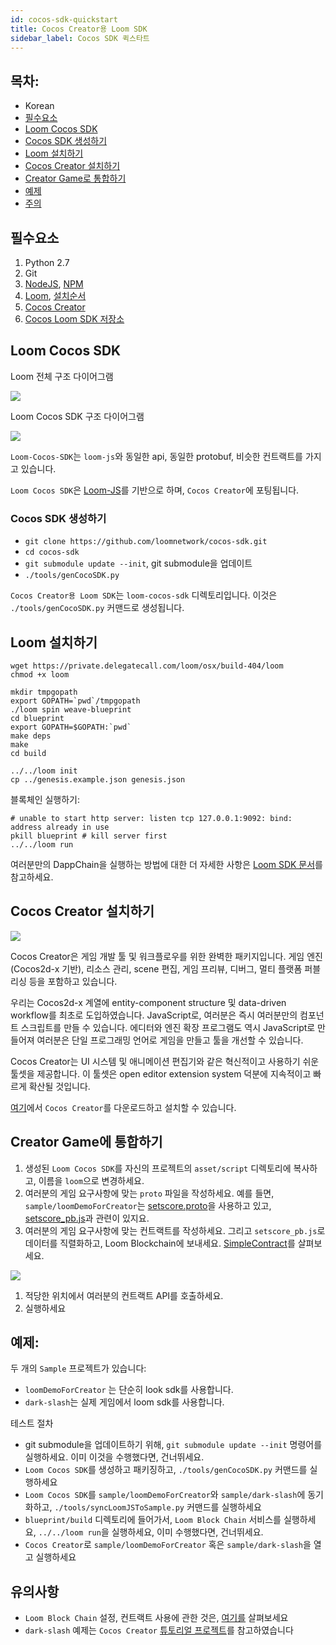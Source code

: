 ```yaml
---
id: cocos-sdk-quickstart
title: Cocos Creator용 Loom SDK
sidebar_label: Cocos SDK 퀵스타트
---
```

## 목차:

- Korean 
 - [필수요소](#prerequisites)
 - [Loom Cocos SDK](#loom-cocos-sdk)
 - [Cocos SDK 생성하기](#generate-cocos-sdk)
 - [Loom 설치하기](#install-loom)
 - [Cocos Creator 설치하기](#install-cocos-creator)
 - [Creator Game로 통합하기](#integrate-to-creator-game)
 - [예제](#sample)
 - [주의](#notice)

## 필수요소

1. Python 2.7
2. Git
3. [NodeJS](https://nodejs.org/en/), [NPM](https://www.npmjs.com/get-npm)
4. [Loom](https://loomx.io/), [설치순서](https://loomx.io/developers/docs/en/prereqs.html)
5. [Cocos Creator](http://www.cocos.com/creator)
6. [Cocos Loom SDK 저장소](https://github.com/loomnetwork/cocos-sdk/)

## Loom Cocos SDK

Loom 전체 구조 다이어그램

![](/developers/img/Loom-Cocos-SDK.png)

Loom Cocos SDK 구조 다이어그램

![](/developers/img/loom-cocos-sdk-struct.png)

`Loom-Cocos-SDK`는 `loom-js`와 동일한 api, 동일한 protobuf, 비슷한 컨트랙트를 가지고 있습니다.

`Loom Cocos SDK`은 [Loom-JS](https://github.com/loomnetwork/loom-js/)를 기반으로 하며, `Cocos Creator`에 포팅됩니다.

### Cocos SDK 생성하기

- `git clone https://github.com/loomnetwork/cocos-sdk.git`
- `cd cocos-sdk`
- `git submodule update --init`, git submodule을 업데이트
- `./tools/genCocoSDK.py`

`Cocos Creator용 Loom SDK`는 `loom-cocos-sdk` 디렉토리입니다. 이것은 `./tools/genCocoSDK.py` 커맨드로 생성됩니다.

## Loom 설치하기

    wget https://private.delegatecall.com/loom/osx/build-404/loom
    chmod +x loom
    
    mkdir tmpgopath
    export GOPATH=`pwd`/tmpgopath
    ./loom spin weave-blueprint
    cd blueprint
    export GOPATH=$GOPATH:`pwd`
    make deps
    make
    cd build
    
    ../../loom init
    cp ../genesis.example.json genesis.json
    

블록체인 실행하기:

    # unable to start http server: listen tcp 127.0.0.1:9092: bind: address already in use
    pkill blueprint # kill server first
    ../../loom run
    

여러분만의 DappChain을 실행하는 방법에 대한 더 자세한 사항은 [Loom SDK 문서](https://loomx.io/developers/docs/en/prereqs.html)를 참고하세요.

## Cocos Creator 설치하기

![](http://www.cocos2d-x.org/s/images/creator_192.png)

Cocos Creator은 게임 개발 툴 및 워크플로우를 위한 완벽한 패키지입니다. 게임 엔진 (Cocos2d-x 기반), 리소스 관리, scene 편집, 게임 프리뷰, 디버그, 멀티 플랫폼 퍼블리싱 등을 포함하고 있습니다.

우리는 Cocos2d-x 계열에 entity-component structure 및 data-driven workflow를 최초로 도입하였습니다. JavaScript로, 여러분은 즉시 여러분만의 컴포넌트 스크립트를 만들 수 있습니다. 에디터와 엔진 확장 프로그램도 역시 JavaScript로 만들어져 여러분은 단일 프로그래밍 언어로 게임을 만들고 툴을 개선할 수 있습니다.

Cocos Creator는 UI 시스템 및 애니메이션 편집기와 같은 혁신적이고 사용하기 쉬운 툴셋을 제공합니다. 이 툴셋은 open editor extension system 덕분에 지속적이고 빠르게 확산될 것입니다.

[여기](http://www.cocos.com/creator)에서 `Cocos Creator`를 다운로드하고 설치할 수 있습니다.

## Creator Game에 통합하기

1. 생성된 `Loom Cocos SDK`를 자신의 프로젝트의 `asset/script` 디렉토리에 복사하고, 이름을 `loom`으로 변경하세요.
2. 여러분의 게임 요구사항에 맞는 `proto` 파일을 작성하세요. 예를 들면, `sample/loomDemoForCreator`는 [setscore.proto](https://github.com/loomnetwork/phaser-sdk-demo/blob/master/src/assets/protobuff/setscore.proto)을 사용하고 있고, [setscore_pb.js](https://github.com/loomnetwork/phaser-sdk-demo/blob/master/src/assets/protobuff/setscore_pb.js)과 관련이 있지요.
3. 여러분의 게임 요구사항에 맞는 컨트랙트를 작성하세요. 그리고 `setscore_pb.js`로 데이터를 직렬화하고, Loom Blockchain에 보내세요. [SimpleContract](https://github.com/loomnetwork/phaser-sdk-demo/blob/master/src/SimpleContract.js)를 살펴보세요.

![](/developers/img/script_loom_folder.png)

1. 적당한 위치에서 여러분의 컨트랙트 API를 호출하세요.
2. 실행하세요

## 예제:

두 개의 `Sample` 프로젝트가 있습니다:

- `loomDemoForCreator` 는 단순히 look sdk를 사용합니다.
- `dark-slash`는 실제 게임에서 loom sdk를 사용합니다.

테스트 절차

- git submodule을 업데이트하기 위해, `git submodule update --init` 명령어를 실행하세요. 이미 이것을 수행했다면, 건너뛰세요.
- `Loom Cocos SDK`를 생성하고 패키징하고, `./tools/genCocoSDK.py` 커맨드를 실행하세요
- `Loom Cocos SDK`를 `sample/loomDemoForCreator`와 `sample/dark-slash`에 동기화하고, `./tools/syncLoomJSToSample.py` 커맨드를 실행하세요
- `blueprint/build` 디렉토리에 들어가서, `Loom Block Chain` 서비스를 실행하세요, `../../loom run`을 실행하세요, 이미 수행했다면, 건너뛰세요.
- `Cocos Creator`로 `sample/loomDemoForCreator` 혹은 `sample/dark-slash`을 열고 실행하세요

## 유의사항

- `Loom Block Chain` 설정, 컨트랙트 사용에 관한 것은, [여기를](https://loomx.io/developers/docs/en/prereqs.html) 살펴보세요
- `dark-slash` 예제는 `Cocos Creator` [튜토리얼 프로젝트](https://github.com/cocos-creator/tutorial-dark-slash)를 참고하였습니다